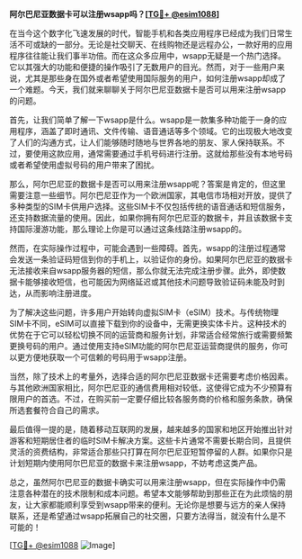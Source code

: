 **阿尔巴尼亚数据卡可以注册wsapp吗？[[TG💪+ @esim1088](https://t.me/s/esim1088)]**

在当今这个数字化飞速发展的时代，智能手机和各类应用程序已经成为我们日常生活不可或缺的一部分。无论是社交聊天、在线购物还是远程办公，一款好用的应用程序往往能让我们事半功倍。而在这众多应用中，wsapp无疑是一个热门选择。它以其强大的功能和便捷的操作吸引了无数用户的目光。然而，对于一些用户来说，尤其是那些身在国外或者希望使用国际服务的用户，如何注册wsapp却成了一个难题。今天，我们就来聊聊关于阿尔巴尼亚数据卡是否可以用来注册wsapp的问题。

首先，让我们简单了解一下wsapp是什么。wsapp是一款集多种功能于一身的应用程序，涵盖了即时通讯、文件传输、语音通话等多个领域。它的出现极大地改变了人们的沟通方式，让人们能够随时随地与世界各地的朋友、家人保持联系。不过，要使用这款应用，通常需要通过手机号码进行注册。这就给那些没有本地号码或者希望使用虚拟号码的用户带来了困扰。

那么，阿尔巴尼亚的数据卡是否可以用来注册wsapp呢？答案是肯定的，但这里需要注意一些细节。阿尔巴尼亚作为一个欧洲国家，其电信市场相对开放，提供了多种类型的SIM卡供用户选择。这些SIM卡不仅包括传统的语音通话和短信服务，还支持数据流量的使用。因此，如果你拥有阿尔巴尼亚的数据卡，并且该数据卡支持国际漫游功能，那么理论上你是可以通过这条线路注册wsapp的。

然而，在实际操作过程中，可能会遇到一些障碍。首先，wsapp的注册过程通常会发送一条验证码短信到你的手机上，以验证你的身份。如果阿尔巴尼亚的数据卡无法接收来自wsapp服务器的短信，那么你就无法完成注册步骤。此外，即使数据卡能够接收短信，也可能因为网络延迟或其他技术问题导致验证码未能及时到达，从而影响注册进度。

为了解决这些问题，许多用户开始转向虚拟SIM卡（eSIM）技术。与传统物理SIM卡不同，eSIM可以直接下载到你的设备中，无需更换实体卡片。这种技术的优势在于它可以轻松切换不同的运营商和服务计划，非常适合经常旅行或需要频繁更换号码的用户。通过使用支持eSIM功能的阿尔巴尼亚运营商提供的服务，你可以更方便地获取一个可信赖的号码用于wsapp注册。

当然，除了技术上的考量外，选择合适的阿尔巴尼亚数据卡还需要考虑价格因素。与其他欧洲国家相比，阿尔巴尼亚的通信费用相对较低，这使得它成为不少预算有限用户的首选。不过，在购买前一定要仔细比较各服务商的价格和服务条款，确保所选套餐符合自己的需求。

最后值得一提的是，随着移动互联网的发展，越来越多的国家和地区开始推出针对游客和短期居住者的临时SIM卡解决方案。这些卡片通常不需要长期合同，且提供灵活的资费结构，非常适合那些只打算在阿尔巴尼亚短暂停留的人群。如果你只是计划短期内使用阿尔巴尼亚的数据卡来注册wsapp，不妨考虑这类产品。

总之，虽然阿尔巴尼亚的数据卡确实可以用来注册wsapp，但在实际操作中仍需注意各种潜在的技术限制和成本问题。希望本文能够帮助到那些正在为此烦恼的朋友，让大家都能顺利享受到wsapp带来的便利。无论你是想要与远方的亲人保持联系，还是希望通过wsapp拓展自己的社交圈，只要方法得当，就没有什么是不可能的！

[[TG💪+ @esim1088](https://t.me/s/esim1088) ![Image](https://i.postimg.cc/4NQfJmqS/Snipaste-2025-05-13-00-14-12.png)]